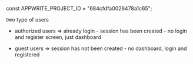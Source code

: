 const APPWRITE_PROJECT_ID = "684cfdfa0026478a1c65";

two type of users

-   authorized users => already login - session has been created - no login and register screen, just dashboard

-   guest users => session has not been created - no dashboard, login and registered
